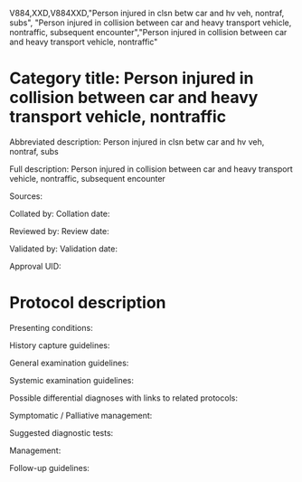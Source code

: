 V884,XXD,V884XXD,"Person injured in clsn betw car and hv veh, nontraf, subs", "Person injured in collision between car and heavy transport vehicle, nontraffic, subsequent encounter","Person injured in collision between car and heavy transport vehicle, nontraffic"
# Category title: Person injured in collision between car and heavy transport vehicle, nontraffic

Abbreviated description: Person injured in clsn betw car and hv veh, nontraf, subs

Full description: Person injured in collision between car and heavy transport vehicle, nontraffic, subsequent encounter

Sources:

Collated by:
Collation date:

Reviewed by:
Review date:

Validated by:
Validation date:

Approval UID:

# Protocol description

Presenting conditions:

History capture guidelines:

General examination guidelines:

Systemic examination guidelines:

Possible differential diagnoses with links to related protocols:

Symptomatic / Palliative management:

Suggested diagnostic tests:

Management:

Follow-up guidelines:
